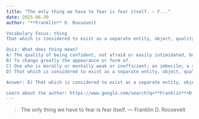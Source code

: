 ```yaml
---
title: "The only thing we have to fear is fear itself. — F..."
date: 2025-06-30
author: "**Franklin** D. Roosevelt

Vocabulary Focus: thing
That which is considered to exist as a separate entity, object, quality or concept.; A word, symbol, sign, or other referent that can be used to refer to any entity.

Quiz: What does thing mean?
A) The quality of being confident, not afraid or easily intimidated, but without being incautious or inconsiderate.; The ability to overcome one's fear, do or live things which one finds frightening.
B) To change greatly the appearance or form of.
C) One who is morally or mentally weak or inefficient; an imbecile; a simpleton.; Not capable (of doing something); unable.
D) That which is considered to exist as a separate entity, object, quality or concept.; A word, symbol, sign, or other referent that can be used to refer to any entity.

Answer: D) That which is considered to exist as a separate entity, object, quality or concept.; A word, symbol, sign, or other referent that can be used to refer to any entity.

Learn about the author: https://www.google.com/search?q=**Franklin**+D.+Roosevelt"
---
```


> The only thing we have to fear is fear itself. — Franklin D. Roosevelt
